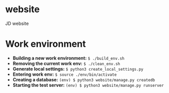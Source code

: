 website
=======

JD website

Work environment
================
 * **Building a new work environment:** `$ ./build_env.sh`
 * **Removing the current work env:** `$ ./clean_env.sh`
 * **Generate local settings:** `$ python3 create_local_settings.py`
 * **Entering work env:** `$ source ./env/bin/activate`
 * **Creating a database:** `(env) $ python3 website/manage.py createdb`
 * **Starting the test server:** `(env) $ python3 website/manage.py runserver`


